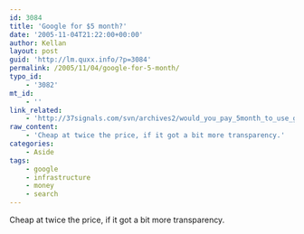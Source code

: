 ```yaml
---
id: 3084
title: 'Google for $5 month?'
date: '2005-11-04T21:22:00+00:00'
author: Kellan
layout: post
guid: 'http://lm.quxx.info/?p=3084'
permalink: /2005/11/04/google-for-5-month/
typo_id:
    - '3082'
mt_id:
    - ''
link_related:
    - 'http://37signals.com/svn/archives2/would_you_pay_5month_to_use_google.php'
raw_content:
    - 'Cheap at twice the price, if it got a bit more transparency.'
categories:
    - Aside
tags:
    - google
    - infrastructure
    - money
    - search
---
```


Cheap at twice the price, if it got a bit more transparency.